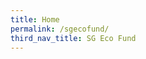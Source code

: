 ```yaml
---
title: Home
permalink: /sgecofund/
third_nav_title: SG Eco Fund
---
```


<!-- <center><h3><b>Do you have an idea that supports environmental sustainability and involves the community? </b></h3>

<div>
    <img src="/images/sgeco-logo.jpg" style="max-width:40vh;">
</div>

<a class="button_david" href="/sgecofund/apply/">Apply for the SG Eco Fund</a></center>

#### The SG Eco Fund is only open for application during the grant call period. The grant call is now open from **26 August 2021 to 17 October 2021**.  

<br> 


<div class="logos-row">
  <div class="grid-column">
    <img src="/images/sgeco-question.svg" style="max-width:25vh;" alt="..."><h5>Not sure if you are eligible to apply for the SG Eco Fund? Read more about the eligibility criteria <a href="/sgecofund/fund-info"><b>here</b></a></h5>
  </div>
  <div class="grid-column">
    <img src="/images/sgeco-webinar.svg" style="max-width:25vh;" alt="..."><h5>Attend one of our public workshops to learn more about the application process and tips on crafting a good proposal. Sign up for a webinar  <a href="/sgecofund/fund-info"><b>here</b></a></h5>
  </div>
</div> -->
